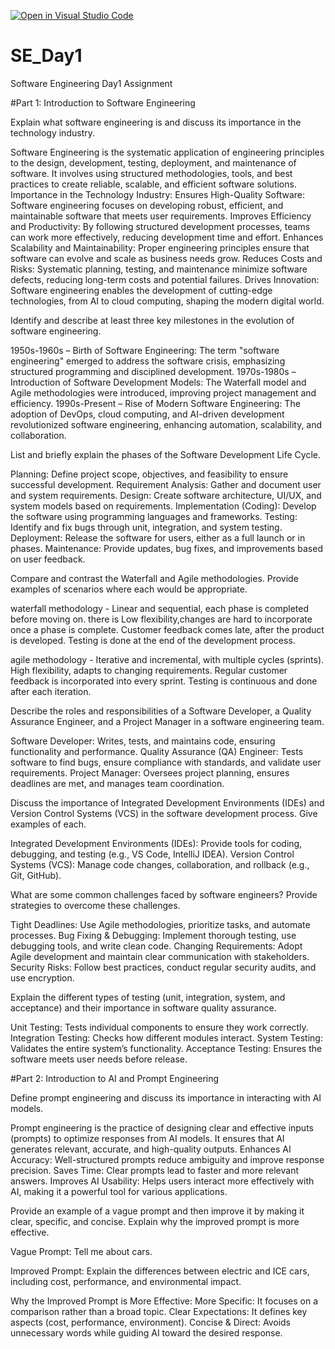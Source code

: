 [![Open in Visual Studio Code](https://classroom.github.com/assets/open-in-vscode-2e0aaae1b6195c2367325f4f02e2d04e9abb55f0b24a779b69b11b9e10269abc.svg)](https://classroom.github.com/online_ide?assignment_repo_id=18412811&assignment_repo_type=AssignmentRepo)
# SE_Day1
Software Engineering Day1 Assignment

#Part 1: Introduction to Software Engineering

Explain what software engineering is and discuss its importance in the technology industry.

Software Engineering is the systematic application of engineering principles to the design, development, testing, deployment, and maintenance of software. It involves using structured methodologies, tools, and best practices to create reliable, scalable, and efficient software solutions.
Importance in the Technology Industry:
Ensures High-Quality Software: Software engineering focuses on developing robust, efficient, and maintainable software that meets user requirements.
Improves Efficiency and Productivity: By following structured development processes, teams can work more effectively, reducing development time and effort.
Enhances Scalability and Maintainability: Proper engineering principles ensure that software can evolve and scale as business needs grow.
Reduces Costs and Risks: Systematic planning, testing, and maintenance minimize software defects, reducing long-term costs and potential failures.
Drives Innovation: Software engineering enables the development of cutting-edge technologies, from AI to cloud computing, shaping the modern digital world.


Identify and describe at least three key milestones in the evolution of software engineering.

1950s-1960s – Birth of Software Engineering: The term "software engineering" emerged to address the software crisis, emphasizing structured programming and disciplined development.
1970s-1980s – Introduction of Software Development Models: The Waterfall model and Agile methodologies were introduced, improving project management and efficiency.
1990s-Present – Rise of Modern Software Engineering: The adoption of DevOps, cloud computing, and AI-driven development revolutionized software engineering, enhancing automation, scalability, and collaboration.


List and briefly explain the phases of the Software Development Life Cycle.

Planning: Define project scope, objectives, and feasibility to ensure successful development.
Requirement Analysis: Gather and document user and system requirements.
Design: Create software architecture, UI/UX, and system models based on requirements.
Implementation (Coding): Develop the software using programming languages and frameworks.
Testing: Identify and fix bugs through unit, integration, and system testing.
Deployment: Release the software for users, either as a full launch or in phases.
Maintenance: Provide updates, bug fixes, and improvements based on user feedback.


Compare and contrast the Waterfall and Agile methodologies. Provide examples of scenarios where each would be appropriate.

waterfall methodology - Linear and sequential, each phase is completed before moving on. 
there is Low flexibility,changes are hard to incorporate once a phase is complete.
Customer feedback comes late, after the product is developed.
Testing is done at the end of the development process. 

agile methodology - Iterative and incremental, with multiple cycles (sprints). 
High flexibility, adapts to changing requirements. 
Regular customer feedback is incorporated into every sprint. 
Testing is continuous and done after each iteration.

Describe the roles and responsibilities of a Software Developer, a Quality Assurance Engineer, and a Project Manager in a software engineering team.

Software Developer: Writes, tests, and maintains code, ensuring functionality and performance.
Quality Assurance (QA) Engineer: Tests software to find bugs, ensure compliance with standards, and validate user requirements.
Project Manager: Oversees project planning, ensures deadlines are met, and manages team coordination.

Discuss the importance of Integrated Development Environments (IDEs) and Version Control Systems (VCS) in the software development process. Give examples of each.

Integrated Development Environments (IDEs): Provide tools for coding, debugging, and testing (e.g., VS Code, IntelliJ IDEA).
Version Control Systems (VCS): Manage code changes, collaboration, and rollback (e.g., Git, GitHub).

What are some common challenges faced by software engineers? Provide strategies to overcome these challenges.

Tight Deadlines: Use Agile methodologies, prioritize tasks, and automate processes.
Bug Fixing & Debugging: Implement thorough testing, use debugging tools, and write clean code.
Changing Requirements: Adopt Agile development and maintain clear communication with stakeholders.
Security Risks: Follow best practices, conduct regular security audits, and use encryption.

Explain the different types of testing (unit, integration, system, and acceptance) and their importance in software quality assurance.

Unit Testing: Tests individual components to ensure they work correctly.
Integration Testing: Checks how different modules interact.
System Testing: Validates the entire system’s functionality.
Acceptance Testing: Ensures the software meets user needs before release.

#Part 2: Introduction to AI and Prompt Engineering


Define prompt engineering and discuss its importance in interacting with AI models.

Prompt engineering is the practice of designing clear and effective inputs (prompts) to optimize responses from AI models. It ensures that AI generates relevant, accurate, and high-quality outputs.
Enhances AI Accuracy: Well-structured prompts reduce ambiguity and improve response precision.
Saves Time: Clear prompts lead to faster and more relevant answers.
Improves AI Usability: Helps users interact more effectively with AI, making it a powerful tool for various applications.

Provide an example of a vague prompt and then improve it by making it clear, specific, and concise. Explain why the improved prompt is more effective.

Vague Prompt: Tell me about cars.

Improved Prompt: Explain the differences between electric and ICE cars, including cost, performance, and environmental impact.

Why the Improved Prompt is More Effective:
More Specific: It focuses on a comparison rather than a broad topic.
Clear Expectations: It defines key aspects (cost, performance, environment).
Concise & Direct: Avoids unnecessary words while guiding AI toward the desired response.
